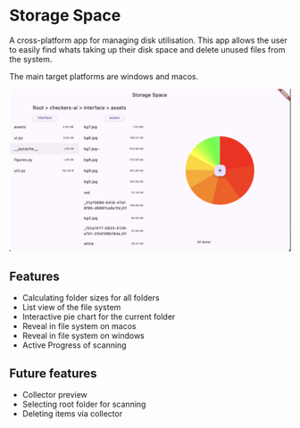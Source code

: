 # Storage Space

A cross-platform app for managing disk utilisation.
This app allows the user to easily find whats taking up their disk space and delete unused files from the system.

The main target platforms are windows and macos.



![demo](https://github.com/StainedMentor/StorageSpace/blob/main/assets/demo.png?raw=true)

## Features
- Calculating folder sizes for all folders
- List view of the file system 
- Interactive pie chart for the current folder
- Reveal in file system on macos
- Reveal in file system on windows
- Active Progress of scanning


## Future features

- Collector preview
- Selecting root folder for scanning
- Deleting items via collector
